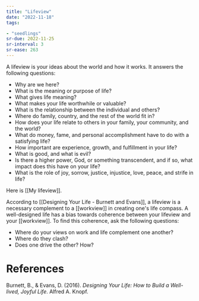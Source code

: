 ```yaml
---
title: "Lifeview"
date: "2022-11-18"
tags:

- "seedlings"
sr-due: 2022-11-25
sr-interval: 3
sr-ease: 263
---
```


A lifeview is your ideas about the world and how it works. It answers the following questions:

- Why are we here?
- What is the meaning or purpose of life?
- What gives life meaning?
- What makes your life worthwhile or valuable?
- What is the relationship between the individual and others?
- Where do family, country, and the rest of the world fit in?
- How does your life relate to others in your family, your community, and the world?
- What do money, fame, and personal accomplishment have to do with a satisfying life?
- How important are experience, growth, and fulfillment in your life?
- What is good, and what is evil?
- Is there a higher power, God, or something transcendent, and if so, what impact does this have on your life?
- What is the role of joy, sorrow, justice, injustice, love, peace, and strife in life?

Here is [[My lifeview]].

According to [[Designing Your Life - Burnett and Evans]], a lifeview is a necessary complement to a [[workview]] in creating one's life compass. A well-designed life has a bias towards coherence between your lifeview and your [[workview]]. To find this coherence, ask the following questions:

- Where do your views on work and life complement one another?
- Where do they clash?
- Does one drive the other? How?

# References

Burnett, B., & Evans, D. (2016). _Designing Your Life: How to Build a Well-lived, Joyful Life_. Alfred A. Knopf.